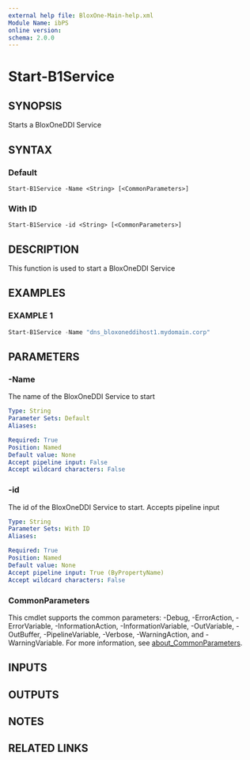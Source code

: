 ```yaml
---
external help file: BloxOne-Main-help.xml
Module Name: ibPS
online version:
schema: 2.0.0
---
```


# Start-B1Service

## SYNOPSIS
Starts a BloxOneDDI Service

## SYNTAX

### Default
```
Start-B1Service -Name <String> [<CommonParameters>]
```

### With ID
```
Start-B1Service -id <String> [<CommonParameters>]
```

## DESCRIPTION
This function is used to start a BloxOneDDI Service

## EXAMPLES

### EXAMPLE 1
```powershell
Start-B1Service -Name "dns_bloxoneddihost1.mydomain.corp"
```

## PARAMETERS

### -Name
The name of the BloxOneDDI Service to start

```yaml
Type: String
Parameter Sets: Default
Aliases:

Required: True
Position: Named
Default value: None
Accept pipeline input: False
Accept wildcard characters: False
```

### -id
The id of the BloxOneDDI Service to start.
Accepts pipeline input

```yaml
Type: String
Parameter Sets: With ID
Aliases:

Required: True
Position: Named
Default value: None
Accept pipeline input: True (ByPropertyName)
Accept wildcard characters: False
```

### CommonParameters
This cmdlet supports the common parameters: -Debug, -ErrorAction, -ErrorVariable, -InformationAction, -InformationVariable, -OutVariable, -OutBuffer, -PipelineVariable, -Verbose, -WarningAction, and -WarningVariable. For more information, see [about_CommonParameters](http://go.microsoft.com/fwlink/?LinkID=113216).

## INPUTS

## OUTPUTS

## NOTES

## RELATED LINKS
